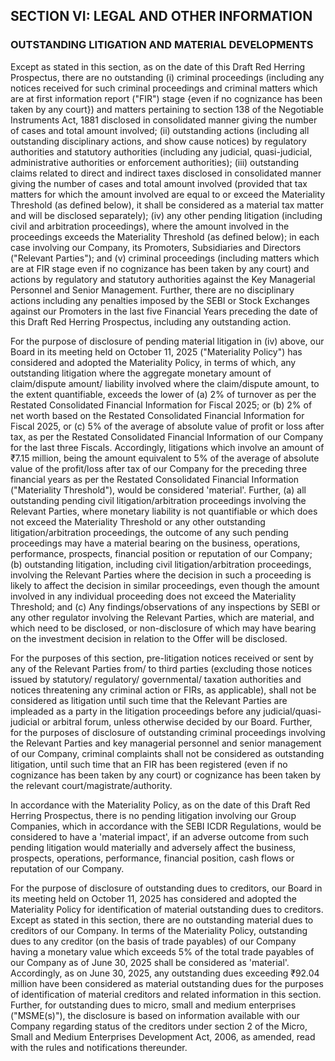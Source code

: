 ## SECTION VI: LEGAL AND OTHER INFORMATION

### OUTSTANDING LITIGATION AND MATERIAL DEVELOPMENTS

Except as stated in this section, as on the date of this Draft Red Herring Prospectus, there are no outstanding (i) criminal proceedings (including any notices received for such criminal proceedings and criminal matters which are at first information report ("FIR") stage {even if no cognizance has been taken by any court}) and matters pertaining to section 138 of the Negotiable Instruments Act, 1881 disclosed in consolidated manner giving the number of cases and total amount involved; (ii) outstanding actions (including all outstanding disciplinary actions, and show cause notices) by regulatory authorities and statutory authorities (including any judicial, quasi-judicial, administrative authorities or enforcement authorities); (iii) outstanding claims related to direct and indirect taxes disclosed in consolidated manner giving the number of cases and total amount involved (provided that tax matters for which the amount involved are equal to or exceed the Materiality Threshold (as defined below), it shall be considered as a material tax matter and will be disclosed separately); (iv) any other pending litigation (including civil and arbitration proceedings), where the amount involved in the proceedings exceeds the Materiality Threshold (as defined below); in each case involving our Company, its Promoters, Subsidiaries and Directors ("Relevant Parties"); and (v) criminal proceedings (including matters which are at FIR stage even if no cognizance has been taken by any court) and actions by regulatory and statutory authorities against the Key Managerial Personnel and Senior Management. Further, there are no disciplinary actions including any penalties imposed by the SEBI or Stock Exchanges against our Promoters in the last five Financial Years preceding the date of this Draft Red Herring Prospectus, including any outstanding action.

For the purpose of disclosure of pending material litigation in (iv) above, our Board in its meeting held on October 11, 2025 ("Materiality Policy") has considered and adopted the Materiality Policy, in terms of which, any outstanding litigation where the aggregate monetary amount of claim/dispute amount/ liability involved where the claim/dispute amount, to the extent quantifiable, exceeds the lower of (a) 2% of turnover as per the Restated Consolidated Financial Information for Fiscal 2025; or (b) 2% of net worth based on the Restated Consolidated Financial Information for Fiscal 2025, or (c) 5% of the average of absolute value of profit or loss after tax, as per the Restated Consolidated Financial Information of our Company for the last three Fiscals. Accordingly, litigations which involve an amount of ₹7.15 million, being the amount equivalent to 5% of the average of absolute value of the profit/loss after tax of our Company for the preceding three financial years as per the Restated Consolidated Financial Information ("Materiality Threshold"), would be considered 'material'. Further, (a) all outstanding pending civil litigation/arbitration proceedings involving the Relevant Parties, where monetary liability is not quantifiable or which does not exceed the Materiality Threshold or any other outstanding litigation/arbitration proceedings, the outcome of any such pending proceedings may have a material bearing on the business, operations, performance, prospects, financial position or reputation of our Company; (b) outstanding litigation, including civil litigation/arbitration proceedings, involving the Relevant Parties where the decision in such a proceeding is likely to affect the decision in similar proceedings, even though the amount involved in any individual proceeding does not exceed the Materiality Threshold; and (c) Any findings/observations of any inspections by SEBI or any other regulator involving the Relevant Parties, which are material, and which need to be disclosed, or non-disclosure of which may have bearing on the investment decision in relation to the Offer will be disclosed.

For the purposes of this section, pre-litigation notices received or sent by any of the Relevant Parties from/ to third parties (excluding those notices issued by statutory/ regulatory/ governmental/ taxation authorities and notices threatening any criminal action or FIRs, as applicable), shall not be considered as litigation until such time that the Relevant Parties are impleaded as a party in the litigation proceedings before any judicial/quasi-judicial or arbitral forum, unless otherwise decided by our Board. Further, for the purposes of disclosure of outstanding criminal proceedings involving the Relevant Parties and key managerial personnel and senior management of our Company, criminal complaints shall not be considered as outstanding litigation, until such time that an FIR has been registered (even if no cognizance has been taken by any court) or cognizance has been taken by the relevant court/magistrate/authority.

In accordance with the Materiality Policy, as on the date of this Draft Red Herring Prospectus, there is no pending litigation involving our Group Companies, which in accordance with the SEBI ICDR Regulations, would be considered to have a 'material impact', if an adverse outcome from such pending litigation would materially and adversely affect the business, prospects, operations, performance, financial position, cash flows or reputation of our Company.

For the purpose of disclosure of outstanding dues to creditors, our Board in its meeting held on October 11, 2025 has considered and adopted the Materiality Policy for identification of material outstanding dues to creditors. Except as stated in this section, there are no outstanding material dues to creditors of our Company. In terms of the Materiality Policy, outstanding dues to any creditor (on the basis of trade payables) of our Company having a monetary value which exceeds 5% of the total trade payables of our Company as of June 30, 2025 shall be considered as 'material'. Accordingly, as on June 30, 2025, any outstanding dues exceeding ₹92.04 million have been considered as material outstanding dues for the purposes of identification of material creditors and related information in this section. Further, for outstanding dues to micro, small and medium enterprises ("MSME(s)"), the disclosure is based on information available with our Company regarding status of the creditors under section 2 of the Micro, Small and Medium Enterprises Development Act, 2006, as amended, read with the rules and notifications thereunder.